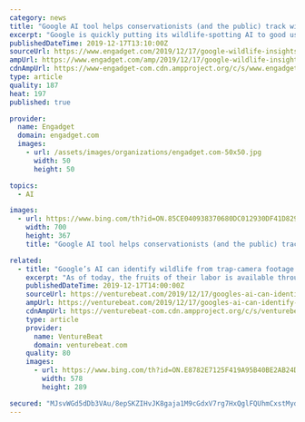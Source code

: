 ```yaml
---
category: news
title: "Google AI tool helps conservationists (and the public) track wildlife"
excerpt: "Google is quickly putting its wildlife-spotting AI to good use. The internet giant has launched a Wildlife Insights tool that helps conservationists track wildlife by not only parsing their photos, but sharing them in a searchable public website. The AI automatically tosses out photos that are highly unlikely to include animals and tries to ..."
publishedDateTime: 2019-12-17T13:10:00Z
sourceUrl: https://www.engadget.com/2019/12/17/google-wildlife-insights/
ampUrl: https://www.engadget.com/amp/2019/12/17/google-wildlife-insights/
cdnAmpUrl: https://www-engadget-com.cdn.ampproject.org/c/s/www.engadget.com/amp/2019/12/17/google-wildlife-insights/
type: article
quality: 187
heat: 197
published: true

provider:
  name: Engadget
  domain: engadget.com
  images:
    - url: /assets/images/organizations/engadget.com-50x50.jpg
      width: 50
      height: 50

topics:
  - AI

images:
  - url: https://www.bing.com/th?id=ON.85CE040938370680DC012930DF41D829
    width: 700
    height: 367
    title: "Google AI tool helps conservationists (and the public) track wildlife"

related:
  - title: "Google’s AI can identify wildlife from trap-camera footage with up to 98.6% accuracy"
    excerpt: "As of today, the fruits of their labor is available through Google Cloud as a part of Wildlife Insights, an AI-enabled platform that streamlines conservation monitoring by expediting camera trap photo analysis. As Google Earth Outreach program manager Tanya Birch explains in a blog post, the thousands of trap cameras around the world placed and ..."
    publishedDateTime: 2019-12-17T14:00:00Z
    sourceUrl: https://venturebeat.com/2019/12/17/googles-ai-can-identify-wildlife-from-trap-camera-footage-with-up-to-98-6-accuracy/
    ampUrl: https://venturebeat.com/2019/12/17/googles-ai-can-identify-wildlife-from-trap-camera-footage-with-up-to-98-6-accuracy/amp/
    cdnAmpUrl: https://venturebeat-com.cdn.ampproject.org/c/s/venturebeat.com/2019/12/17/googles-ai-can-identify-wildlife-from-trap-camera-footage-with-up-to-98-6-accuracy/amp/
    type: article
    provider:
      name: VentureBeat
      domain: venturebeat.com
    quality: 80
    images:
      - url: https://www.bing.com/th?id=ON.E8782E7125F419A95B40BE2AB24DE43F
        width: 578
        height: 289

secured: "MJsvWGd5dDb3VAu/8epSKZIHvJK8gaja1M9cGdxV7rg7HxQglFQUhmCxstMydr11FHOnEdQcmXPYyOQ6cfAAg59ByuTbTQBzta/02Zf1j2cKcAZHZN0Pu41PLiML3D50AWMipvye77KGmtbmxZusqIafSwv8EAlK3j7O2IazSzm4DGqc3zgfEFqHRqIAwYnVss+SbDT+q8yX+46ze+G3Oz2SPQLi4Uw0b7BkySdgRClbdZ9IM4qzdnPxadn/gesdG7J02bbSs+s7W5IUs+nMFQ==;Gw8csMPgUcYj+JbqMXbcrA=="
---
```



